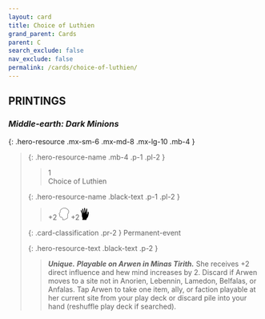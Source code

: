 ```yaml
---
layout: card
title: Choice of Luthien
grand_parent: Cards
parent: C
search_exclude: false
nav_exclude: false
permalink: /cards/choice-of-luthien/
---
```


## PRINTINGS


### _Middle-earth: Dark Minions_

{: .hero-resource .mx-sm-6 .mx-md-8 .mx-lg-10 .mb-4 }
> {: .hero-resource-name .mb-4 .p-1 .pl-2 }
> > <div class="card-mp">1</div>
> > <div class="card-name">Choice of Luthien</div>
>
> {: .hero-resource-name .black-text .p-1 .pl-2 }
> > +2 ![](/assets/images/mind.svg) +2![](/assets/images/di.svg)
>
> {: .card-classification .pr-2 }
> Permanent-event
>
> {: .hero-resource-text .black-text .p-2 }
> > _**Unique.**_ ***Playable on Arwen in Minas Tirith.*** She receives +2 direct influence and hew mind increases by 2. Discard if Arwen moves to a site not in Anorien, Lebennin, Lamedon, Belfalas, or Anfalas. Tap Arwen to take one item, ally, or faction playable at her current site from your play deck or discard pile into your hand (reshuffle play deck if searched).  
> 
